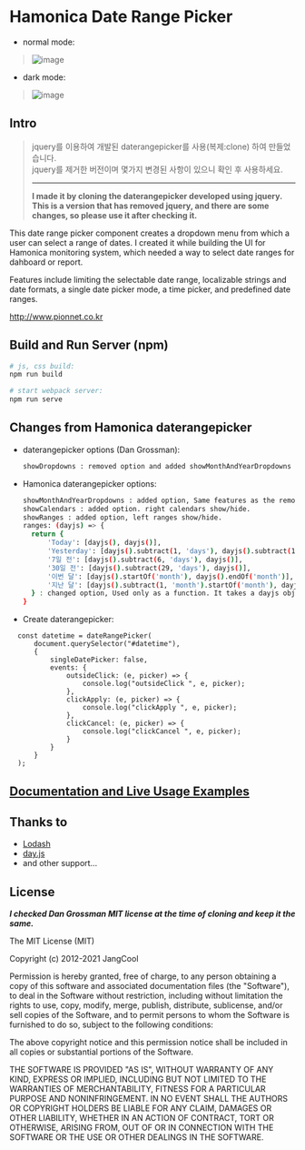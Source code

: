 # Hamonica Date Range Picker

 - normal mode:
> ![image](https://user-images.githubusercontent.com/2518021/128446475-f3c5e941-05a4-4960-923e-8ec047e3659d.png)
   
 - dark mode:
> ![image](https://user-images.githubusercontent.com/2518021/128463582-86ae25c1-0da7-42cc-8ec8-1d1338d32c1a.png)


## Intro
>jquery를 이용하여 개발된 daterangepicker를 사용(복제:clone) 하여 만들었습니다.   
>jquery를 제거한 버전이며 몇가지 변경된 사항이 있으니 확인 후 사용하세요.   
>
>------------------------------------------------------------------------------------------------------------
>__I made it by cloning the daterangepicker developed using jquery.__   
__This is a version that has removed jquery, and there are some changes, so please use it after checking it.__


This date range picker component creates a dropdown menu from which a user can
select a range of dates. I created it while building the UI for Hamonica monitoring system,
which needed a way to select date ranges for dahboard or report.

Features include limiting the selectable date range, localizable strings and date formats,
a single date picker mode, a time picker, and predefined date ranges.

http://www.pionnet.co.kr

## Build and Run Server (npm)

  ```bash
  # js, css build:
  npm run build   
  
  # start webpack server:
  npm run serve

  ```


## Changes from Hamonica daterangepicker

- daterangepicker options (Dan Grossman):

  ```bash
  showDropdowns : removed option and added showMonthAndYearDropdowns
  ```

- Hamonica daterangepicker options:

  ```bash
  showMonthAndYearDropdowns : added option, Same features as the removed showdropdowns option.
  showCalendars : added option. right calendars show/hide.
  showRanges : added option, left ranges show/hide.
  ranges: (dayjs) => {
    return {
        'Today': [dayjs(), dayjs()],
        'Yesterday': [dayjs().subtract(1, 'days'), dayjs().subtract(1, 'days')],
        '7일 전': [dayjs().subtract(6, 'days'), dayjs()],
        '30일 전': [dayjs().subtract(29, 'days'), dayjs()],
        '이번 달': [dayjs().startOf('month'), dayjs().endOf('month')],
        '지난 달': [dayjs().subtract(1, 'month').startOf('month'), dayjs().subtract(1, 'month').endOf('month')]
    } : changed option, Used only as a function. It takes a dayjs object as a parameter.
  }
  
  ```
  
- Create daterangepicker:
```
  const datetime = dateRangePicker(
      document.querySelector("#datetime"),
      {
          singleDatePicker: false,
          events: {
              outsideClick: (e, picker) => {
                  console.log("outsideClick ", e, picker);
              },
              clickApply: (e, picker) => {
                  console.log("clickApply ", e, picker);
              },
              clickCancel: (e, picker) => {
                  console.log("clickCancel ", e, picker);
              }
          }
      }
  );
```

## [Documentation and Live Usage Examples](http://www.daterangepicker.com)

## Thanks to
- [Lodash](https://lodash.com/)
- [day.js](https://day.js.org/)
- and other support...

## License

***I checked Dan Grossman MIT license at the time of cloning and keep it the same.***   

The MIT License (MIT)

Copyright (c) 2012-2021 JangCool

Permission is hereby granted, free of charge, to any person obtaining a copy
of this software and associated documentation files (the "Software"), to deal
in the Software without restriction, including without limitation the rights
to use, copy, modify, merge, publish, distribute, sublicense, and/or sell
copies of the Software, and to permit persons to whom the Software is
furnished to do so, subject to the following conditions:

The above copyright notice and this permission notice shall be included in
all copies or substantial portions of the Software.

THE SOFTWARE IS PROVIDED "AS IS", WITHOUT WARRANTY OF ANY KIND, EXPRESS OR
IMPLIED, INCLUDING BUT NOT LIMITED TO THE WARRANTIES OF MERCHANTABILITY,
FITNESS FOR A PARTICULAR PURPOSE AND NONINFRINGEMENT. IN NO EVENT SHALL THE
AUTHORS OR COPYRIGHT HOLDERS BE LIABLE FOR ANY CLAIM, DAMAGES OR OTHER
LIABILITY, WHETHER IN AN ACTION OF CONTRACT, TORT OR OTHERWISE, ARISING FROM,
OUT OF OR IN CONNECTION WITH THE SOFTWARE OR THE USE OR OTHER DEALINGS IN
THE SOFTWARE.
